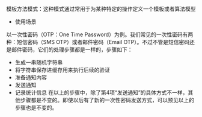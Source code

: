 模板方法模式：这种模式通过常用于为某种特定的操作定义一个模板或者算法模型

* 使用场景

以一次性密码（OTP：One Time Password）为例。我们常见的一次性密码有两种：短信密码（SMS OTP）或者邮件密码（Email OTP）。不过不管是短信密码还是邮件密码，它们的处理步骤都是一样的，步骤如下：
* 生成一串随机字符串
* 将字符串保存进缓存用来执行后续的验证
* 准备通知内容
* 发送通知
* 记录统计信息
在以上的步骤中，除了第4项“发送通知”的具体方式不一样，其他步骤都是不变的。即使以后有了新的一次性密码发送方式，可以预见以上的步骤也是不变的。